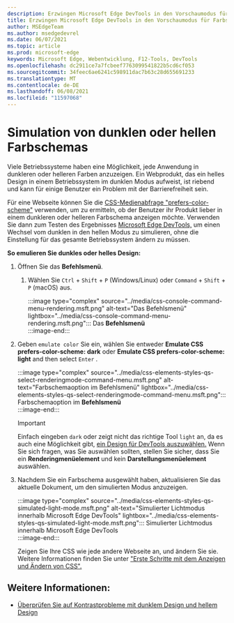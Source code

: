 ```yaml
---
description: Erzwingen Microsoft Edge DevTools in den Vorschaumodus für Farbschemas.
title: Erzwingen Microsoft Edge DevTools in den Vorschaumodus für Farbschemas (CSS bevorzugt Farbschema)
author: MSEdgeTeam
ms.author: msedgedevrel
ms.date: 06/07/2021
ms.topic: article
ms.prod: microsoft-edge
keywords: Microsoft Edge, Webentwicklung, F12-Tools, DevTools
ms.openlocfilehash: dc2911ce7a7fcbeef7763099541822b5cd6cf053
ms.sourcegitcommit: 34feec6ae6241c598911dac7b63c28d655691233
ms.translationtype: MT
ms.contentlocale: de-DE
ms.lasthandoff: 06/08/2021
ms.locfileid: "11597068"
---
```

# <a name="dark-or-light-color-scheme-simulation"></a>Simulation von dunklen oder hellen Farbschemas  

Viele Betriebssysteme haben eine Möglichkeit, jede Anwendung in dunkleren oder helleren Farben anzuzeigen.  Ein Webprodukt, das ein helles Design in einem Betriebssystem im dunklen Modus aufweist, ist riebend und kann für einige Benutzer ein Problem mit der Barrierefreiheit sein.  

Für eine Webseite können Sie die [CSS-Medienabfrage "prefers-color-scheme"][MDNPrefersColorScheme] verwenden, um zu ermitteln, ob der Benutzer ihr Produkt lieber in einem dunkleren oder helleren Farbschema anzeigen möchte.  Verwenden Sie dann zum Testen des Ergebnisses [Microsoft Edge DevTools,][DevtoolsIndex] um einen Wechsel vom dunklen in den hellen Modus zu simulieren, ohne die Einstellung für das gesamte Betriebssystem ändern zu müssen.  

**So emulieren Sie dunkles oder helles Design:**

1.  Öffnen Sie das **Befehlsmenü**.  
    1.  Wählen Sie `Ctrl` + `Shift` + `P` \(Windows/Linux\) oder `Command` + `Shift` + `P` \(macOS\) aus.  
        
        :::image type="complex" source="../media/css-console-command-menu-rendering.msft.png" alt-text="Das Befehlsmenü" lightbox="../media/css-console-command-menu-rendering.msft.png":::
           Das **Befehlsmenü**  
        :::image-end:::  
        
1.  Geben `emulate color` Sie ein, wählen Sie entweder **Emulate CSS prefers-color-scheme: dark** oder **Emulate CSS prefers-color-scheme: light** and then select `Enter` .  
    
    :::image type="complex" source="../media/css-elements-styles-qs-select-renderingmode-command-menu.msft.png" alt-text="Farbschemaoption im Befehlsmenü" lightbox="../media/css-elements-styles-qs-select-renderingmode-command-menu.msft.png":::
       Farbschemaoption im **Befehlsmenü**  
    :::image-end:::  
    
    > [!IMPORTANT]
    > Einfach eingeben `dark` oder zeigt nicht das richtige Tool `light` an, da es auch eine Möglichkeit gibt, [ein Design für DevTools auszuwählen.][DevtoolsCustomizeDarkTheme]  Wenn Sie sich fragen, was Sie auswählen sollten, stellen Sie sicher, dass Sie ein **Renderingmenüelement** und kein **Darstellungsmenüelement** auswählen.  

1.  Nachdem Sie ein Farbschema ausgewählt haben, aktualisieren Sie das aktuelle Dokument, um den simulierten Modus anzuzeigen.  
    
    :::image type="complex" source="../media/css-elements-styles-qs-simulated-light-mode.msft.png" alt-text="Simulierter Lichtmodus innerhalb Microsoft Edge DevTools" lightbox="../media/css-elements-styles-qs-simulated-light-mode.msft.png":::
       Simulierter Lichtmodus innerhalb Microsoft Edge DevTools  
    :::image-end:::  
    
    Zeigen Sie Ihre CSS wie jede andere Webseite an, und ändern Sie sie.  Weitere Informationen finden Sie unter ["Erste Schritte mit dem Anzeigen und Ändern von CSS".][DevtoolsCssIndex]  


## <a name="see-also"></a>Weitere Informationen:

* [Überprüfen Sie auf Kontrastprobleme mit dunklem Design und hellem Design](test-dark-mode.md)


<!-- links -->  
[DevtoolsIndex]: ../index.md "Microsoft Edge (Chromium) -Entwicklertools | Microsoft Docs"  
[DevtoolsCustomizeDarkTheme]: ../customize/dark-theme.md "Aktivieren des dunklen Designs in Microsoft Edge DevTools-| Microsoft-Dokumente"
[DevtoolsCssIndex]: ../css/index.md "Erste Schritte mit dem Anzeigen und Ändern von CSS-| Microsoft-Dokumente"  
<!-- external links -->
[MDNPrefersColorScheme]: https://developer.mozilla.org/docs/Web/CSS/@media/prefers-color-scheme "prefers-color-scheme | Mdn"  
